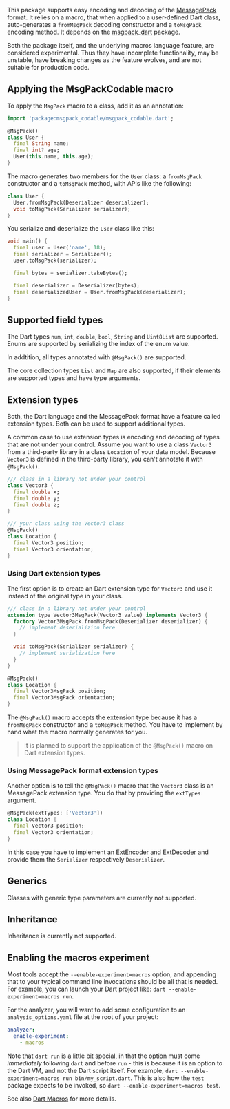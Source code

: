 This package supports easy encoding and decoding of the [MessagePack](https://msgpack.org/) format. It relies on a macro, that when applied to a user-defined Dart class, auto-generates a `fromMsgPack` decoding constructor and a `toMsgPack` encoding method. It depends on the [msgpack_dart](https://pub.dev/packages/msgpack_dart) package.

Both the package itself, and the underlying macros language feature, are considered experimental. Thus they have incomplete functionality, may be unstable, have breaking changes as the feature evolves, and are not suitable for production code.

## Applying the MsgPackCodable macro

To apply the `MsgPack` macro to a class, add it as an annotation:

```dart
import 'package:msgpack_codable/msgpack_codable.dart';

@MsgPack()
class User {
  final String name;
  final int? age;
  User(this.name, this.age);
}
```

The macro generates two members for the `User` class: a `fromMsgPack` constructor
and a `toMsgPack` method, with APIs like the following:

```dart
class User {
  User.fromMsgPack(Deserializer deserializer);
  void toMsgPack(Serializer serializer);
}
```

You serialize and deserialize the `User` class like this:

```dart
void main() {
  final user = User('name', 18);
  final serializer = Serializer();
  user.toMsgPack(serializer);

  final bytes = serializer.takeBytes();

  final deserializer = Deserializer(bytes);
  final deserializedUser = User.fromMsgPack(deserializer);
}
```

## Supported field types

The Dart types `num`, `int`, `double`, `bool`, `String` and `Uint8List` are supported. Enums are supported by serializing the index of the enum value.

In addtition, all types annotated with `@MsgPack()` are supported.

The core collection types `List` and `Map` are also supported, if their elements are supported types and have type arguments.

## Extension types

Both, the Dart language and the MessagePack format have a feature called extension types. Both can be used to support additional types.

A common case to use extension types is encoding and decoding of types that are not under your control. Assume you want to use a class `Vector3` from a third-party library in a class `Location` of your data model. Because `Vector3` is defined in the third-party library, you can't annotate it with `@MsgPack()`.

```dart
/// class in a library not under your control
class Vector3 {
  final double x;
  final double y;
  final double z;
}

/// your class using the Vector3 class
@MsgPack()
class Location {
  final Vector3 position;
  final Vector3 orientation;
}
```

### Using Dart extension types

The first option is to create an Dart extension type for `Vector3` and use it instead of the original type in your class.

```dart
/// class in a library not under your control
extension type Vector3MsgPack(Vector3 value) implements Vector3 {
  factory Vector3MsgPack.fromMsgPack(Deserializer deserializer) {
    // implement deserializion here
  }

  void toMsgPack(Serializer serializer) {
    // implement serialization here
  }
}

@MsgPack()
class Location {
  final Vector3MsgPack position;
  final Vector3MsgPack orientation;
}
```

The `@MsgPack()` macro accepts the extension type because it has a `fromMsgPack` constructor and a `toMsgPack` method. You have to implement by hand what the macro normally generates for you.

> It is planned to support the application of the `@MsgPack()` macro on Dart extension types.

### Using MessagePack format extension types

Another option is to tell the `@MsgPack()` macro that the `Vector3` class is an MessagePack extension type. You do that by providing the `extTypes` argument.

```dart
@MsgPack(extTypes: ['Vector3'])
class Location {
  final Vector3 position;
  final Vector3 orientation;
}
```

In this case you have to implement an [ExtEncoder](https://pub.dev/documentation/msgpack_dart/latest/msgpack_dart/ExtEncoder-class.html) and [ExtDecoder](https://pub.dev/documentation/msgpack_dart/latest/msgpack_dart/ExtDecoder-class.html) and provide them the `Serializer` respectively `Deserializer`.

## Generics

Classes with generic type parameters are currently not supported.

## Inheritance

Inheritance is currently not supported.

## Enabling the macros experiment

Most tools accept the `--enable-experiment=macros` option, and appending that to your typical command line invocations should be all that is needed. For example, you can launch your Dart project like: `dart --enable-experiment=macros run`.

For the analyzer, you will want to add some configuration to an
`analysis_options.yaml` file at the root of your project:

```yaml
analyzer:
  enable-experiment:
    - macros
```

Note that `dart run` is a little bit special, in that the option must come _immediately_ following `dart` and before `run` - this is because it is an option to the Dart VM, and not the Dart script itself. For example, `dart --enable-experiment=macros run bin/my_script.dart`. This is also how the `test` package expects to be invoked, so `dart --enable-experiment=macros test`.

See also [Dart Macros](https://dart.dev/language/macros) for more details.

